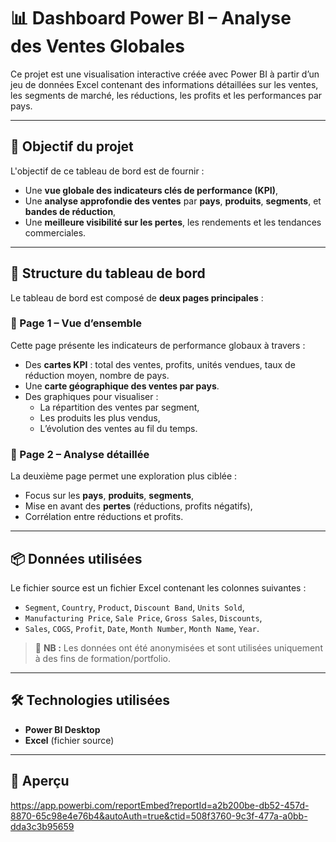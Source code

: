 # 📊 Dashboard Power BI – Analyse des Ventes Globales

Ce projet est une visualisation interactive créée avec Power BI à partir d’un jeu de données Excel contenant des informations détaillées sur les ventes, les segments de marché, les réductions, les profits et les performances par pays.

---

## 🎯 Objectif du projet

L'objectif de ce tableau de bord est de fournir :
- Une **vue globale des indicateurs clés de performance (KPI)**,
- Une **analyse approfondie des ventes** par **pays**, **produits**, **segments**, et **bandes de réduction**,
- Une **meilleure visibilité sur les pertes**, les rendements et les tendances commerciales.

---

## 📁 Structure du tableau de bord

Le tableau de bord est composé de **deux pages principales** :

### 🔹 Page 1 – Vue d’ensemble

Cette page présente les indicateurs de performance globaux à travers :
- Des **cartes KPI** : total des ventes, profits, unités vendues, taux de réduction moyen, nombre de pays.
- Une **carte géographique des ventes par pays**.
- Des graphiques pour visualiser :
  - La répartition des ventes par segment,
  - Les produits les plus vendus,
  - L’évolution des ventes au fil du temps.

### 🔹 Page 2 – Analyse détaillée

La deuxième page permet une exploration plus ciblée :
- Focus sur les **pays**, **produits**, **segments**,
- Mise en avant des **pertes** (réductions, profits négatifs),
- Corrélation entre réductions et profits.

---

## 📦 Données utilisées

Le fichier source est un fichier Excel contenant les colonnes suivantes :

- `Segment`, `Country`, `Product`, `Discount Band`, `Units Sold`,
- `Manufacturing Price`, `Sale Price`, `Gross Sales`, `Discounts`,
- `Sales`, `COGS`, `Profit`, `Date`, `Month Number`, `Month Name`, `Year`.

> 🔐 **NB :** Les données ont été anonymisées et sont utilisées uniquement à des fins de formation/portfolio.

---

## 🛠️ Technologies utilisées

- **Power BI Desktop**
- **Excel** (fichier source)

---

## 📸 Aperçu

https://app.powerbi.com/reportEmbed?reportId=a2b200be-db52-457d-8870-65c98e4e76b4&autoAuth=true&ctid=508f3760-9c3f-477a-a0bb-dda3c3b95659



